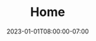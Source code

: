 ---
title: 'Home'
date: 2023-01-01T08:00:00-07:00
draft: false

################ Hero
hero:
    title: "Deploy to Nomad with confidence. No DIY required"
    content: "Nomatron is the control plane for Nomad.  Secure, Git-driven, and built to scale."
    image: "images/dash-ss.png"
    cta_btn: 
        label: "Join the Waitlist"
        link: "/waitlist/"
    contact_btn:
        label: "Contact Us"
        link: "mailto:founders@nomatron.io"


################ Problem
problem:
    title: "Built on Nomad. Simplified by Nomatron."
    content: "HashiCorp Nomad is a powerful scheduler, trusted by teams to run applications at scale. But getting from a job file in Git to a secure, repeatable deployment process often requires teams to build their own tooling. As organisations grow, managing multiple environments, clusters, and approval workflows becomes increasingly complex."
    image: "images/problem-diagram.png"


################ Enterprise
enterprise:
    title: "Take the complexity out of deploying to Nomad"
    content: "Nomatron gives you a Terraform Cloud–like experience for Nomad, with everything you need to move faster and stay in control: <br><br><b>Git-driven deployments</b><br><br> <b>Self-service job templates</b> - Developers don’t need to write per environment Nomad jobs<br><br> <b>Variable injection & secrets support</b> - Manage job configuration cleanly and securely<br><br> <b>Real-time deployment visibility</b> - Clear status of every job (success, failed, in-progress)"
    image: "images/enterprise-diagram.png"
    cards_section:
      title: "Enterprise-ready from day one"
      content: "Nomatron gives organisations the governance, security, and control they need to run Nomad at scale — without building it all in-house."
    ################ Cards Note: Visit https://iconoir.com/ for icons
    cards:
        - icon: "group"
          title: "Multi-tenancy"
          content: "Isolate teams and projects within a single platform."
        - icon: "badge-check"
          title: "Fine-grained RBAC"
          content: "Control exactly who can deploy, promote, and approve."
        - icon: "link"
          title: "Multi-cluster support"
          content: "Operate across regions, datacenters, and environments"
        - icon: "network"
          title: "Promotion workflows"
          content: "Move from dev → staging → production with approval gates"
        - icon: "pc-firewall"
          title: "Agents for private clusters"
          content: "Secure access into Nomad environments behind firewalls"
        - icon: "database-script"
          title: "Audit logs"
          content: "Full visibility into who did what, when."



################ Vision
vision:
    title: "Made for teams like yours"
    content: "Whether you’re a platform team building guardrails, an engineering leader driving governance, or a developer who just wants to ship code — Nomatron makes deploying to Nomad simple, secure, and scalable."
    image: "images/team.png"
    extra_content:
      title: "Our vision. One workflow, any runtime"
      content: >-
        Nomatron’s mission is to save platform teams time and reduce operational costs by unifying deployments into a single workflow.<br><br>
        We’re starting with Nomad — but the same simplicity will power deployments across runtimes in the future.<br><br>
        Imagine a world where:<br>
        <ul class="ml-10 mt-3 list-disc">
          <li>Every deployment, no matter the runtime, follows the same trusted workflow.</li><br>
          <li>Platform teams spend less time maintaining bespoke scripts and more time enabling developers.</li><br>
          <li>Security, governance, and auditability are built in, not bolted on.</li><br>
          <li>Developers move faster because complexity is abstracted away.</li><br><br>
        </ul>
        Nomatron is building the future of application delivery: flexible, secure, and runtime-agnostic.


################ CTA
cta:
    title: "Start simplifying your Nomad workflows today"
    button:
        label: "Join the Waitlist"
        link: /waitlist/
---